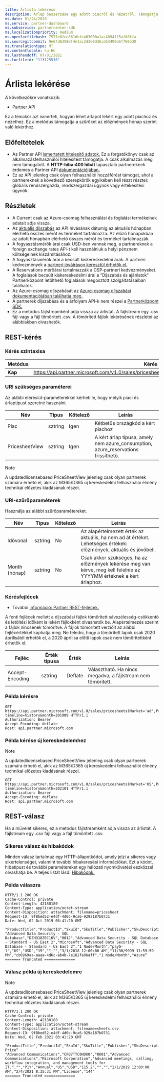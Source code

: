 ```yaml
---
title: Árlista lekérése
description: Árlap beszerzése egy adott piacról és nézetről. Támogatja a szűrőket, hogy hónap szerint lekért előzményeket kapj.
ms.date: 01/24/2020
ms.service: partner-dashboard
ms.subservice: partnercenter-sdk
ms.localizationpriority: medium
ms.openlocfilehash: 7571e8fce861dbfe463000a1ac4094115af08ffa
ms.sourcegitcommit: 9e64d6358ef4e1ac2d3e0d36cd63490a5f760b38
ms.translationtype: MT
ms.contentlocale: hu-HU
ms.lasthandoff: 07/01/2021
ms.locfileid: "113125516"
---
```

# <a name="get-a-price-sheet"></a>Árlista lekérése

A következőkre vonatkozik:

- Partner API

Ez a témakör azt ismerteti, hogyan lehet árlapot lekért egy adott piachoz és nézethez. Ez a metódus támogatja a szűrőket az előzmények hónap szerint való lekérthez.

## <a name="prerequisites"></a>Előfeltételek

- Az Partner API [ismertetett hitelesítő adatok.](api-authentication.md) Ez a forgatókönyv csak az alkalmazásfelhasználói hitelesítést támogatja. A csak alkalmazás még nem támogatott. A **HTTP-hiba:400 hibát** tapasztaló partnereknek érdemes a Partner API [dokumentációjában.](api-authentication.md)
- Ez az API jelenleg csak olyan felhasználói hozzáférést támogat, ahol a partnereknek a következő szerepkörök egyikében kell részt részte): globális rendszergazda, rendszergazdai ügynök vagy értékesítési ügynök.

## <a name="details"></a>Részletek

- A Current csak az Azure-csomag felhasználási és foglalási termékeinek adatait adja vissza.
- Az [aktuális díjszabás](pricing.md) az API hívásának dátumig az aktuális hónapban elérhető összes mérőt és terméket tartalmazza. Az előző hónapokban az adott hónapban elérhető összes mérőt és terméket tartalmazzák.
- A fogyasztásmérők árai csak USD-ben vannak meg, a partnereknek a foreign exchange rates API-t kell használniuk a helyi pénznem költségeinek kiszámításához.
- A fogyasztásmérők árai a becsült kiskereskedelmi árak. A partneri kedvezmények a [partneri jóváíráson keresztül érhetők el.](https://docs.microsoft.com/partner-center/partner-earned-credit-explanation)
- A Reservations mérőárai tartalmazzák a CSP-partneri kedvezményeket. A foglalások becsült kiskereskedelmi árai a "Díjszabás és ajánlatok" Partnerközpont letölthető foglalások megosztott szolgáltatásaiban találhatók.
- Az Azure-csomag díjszabását az [Azure-csomag díjszabási dokumentációjában találhatja meg.](https://docs.microsoft.com/partner-center/azure-plan-price-list)
- A partnerek díjszabása és a árfolyam API-k nem részei a [Partnerközpont SDK.](https://docs.microsoft.com/partner-center/develop/get-started)
- Ez a metódus fájlstreamként adja vissza az árlistát. A fájlstream egy .csv fájl vagy a fájl tömörített .csv. A tömörített fájlok lekérésének részletei az alábbiakban olvashatók.

## <a name="rest-request"></a>REST-kérés

### <a name="request-syntax"></a>Kérés szintaxisa

| Metódus   | Kérés URI-ja                                                                                                 |
|----------|-------------------------------------------------------------------------------------------------------------|
| **Kap** | https://api.partner.microsoft.com/v1.0/sales/pricesheets(Market='{market}',PricesheetView='{view}')/$value                                     |

### <a name="uri-required-parameters"></a>URI szükséges paraméterei

Az alábbi elérésiút-paraméterekkel kérheti le, hogy melyik piaci és árlaptípust szeretné használni.

| Név                   | Típus     | Kötelező | Leírás                                                     |
|------------------------|----------|----------|-----------------------------------------------------------------|
|Piac                      | sztring   | Igen       | Kétbetűs országkód a kért piachoz       |
|PricesheetView | sztring   | Igen       | A kért árlap típusa, amely nem azure_consumption, azure_reservations frissíthető.  |

> [!Note]
> A updatedlicensebased PriceSheetView jelenleg csak olyan partnerek számára érhető el, akik az M365/D365 új kereskedelmi felhasználói élmény technikai előzetes kiadásának részei.

### <a name="uri-filter-parameters"></a>URI-szűrőparaméterek

Használja az alábbi szűrőparamétereket.

| Név                   | Típus     | Kötelező | Leírás                                                     |
|------------------------|----------|----------|-----------------------------------------------------------------|
|Idővonal| sztring   | No| Az alapértelmezett érték az aktuális, ha nem ad át értéket. Lehetséges értékek: előzmények, aktuális és jövőbeli.       |
|Month (hónap)| sztring   | No| Csak akkor szükséges, ha az előzmények lekérése meg van kérve, meg kell felelnie az YYYYMM értéknek a kért árlaphoz.       |

### <a name="request-headers"></a>Kérésfejlécek

- További [információ: Partner REST-fejlécek.](headers.md)

A fenti fejlécek mellett a díjszabási fájlok tömörített sávszélesség-csökkentő és letöltési időként is lekért fájlokként olvashatók be. Alapértelmezés szerint a fájlok nincsenek tömörítve. A fájlok tömörített verzióit az alábbi fejlécértékkel kaphatja meg. Ne feledni, hogy a tömörített lapok csak 2020 áprilisától érhetők el, a 2020 áprilisa előtti lapok csak nem tömörítettként érhetők el.

| Fejléc                   | Érték típusa     | Érték | Leírás                                                     |
|------------------------|----------|----------|-----------------------------------------------------------------|
|Accept-Encoding| sztring   | Deflate| Választható. Ha nincs megadva, a fájlstream nem tömörített.       |

### <a name="request-example"></a>Példa kérésre

```http
GET https://api.partner.microsoft.com/v1.0/sales/pricesheets(Market='ad',PricesheetView='azure_consumption')/$value?timeline=history&month=201909 HTTP/1.1
Authorization: Bearer
Accept-Encoding: deflate
Host: api.partner.microsoft.com

```
### <a name="request-example-for-new-commerce"></a>Példa kérése új kereskedelemhez

> [!Note]
> A updatedlicensebased PriceSheetView jelenleg csak olyan partnerek számára érhető el, akik az M365/D365 új kereskedelmi felhasználói élmény technikai előzetes kiadásának részei.

```http
GET https://api.partner.microsoft.com/v1.0/sales/pricesheets(Market='US',PricesheetView='updatedlicensebased')/$value?timeline=history&month=202101 HTTP/1.1
Authorization: Bearer
Accept-Encoding: deflate
Host: api.partner.microsoft.com

```

## <a name="rest-response"></a>REST-válasz

Ha a művelet sikeres, ez a metódus fájlstreamként adja vissza az árlistát. A fájlstream egy .csv fájl vagy a fájl tömörített .csv.

### <a name="response-success-and-error-codes"></a>Sikeres válasz és hibakódok

Minden válasz tartalmaz egy HTTP-állapotkódot, amely jelzi a sikeres vagy sikertelenséget, valamint további hibakeresési információkat. Ezt a kódot, hibatípust és további paramétereket egy hálózati nyomkövetési eszközzel olvashatja be. A teljes listát lásd: [Hibakódok.](error-codes.md)

### <a name="response-example"></a>Példa válaszra

``` http
HTTP/1.1 200 OK
Cache-Control: private
Content-Length: 42180180
Content-Type: application/octet-stream
Content-Disposition: attachment; filename=pricesheet
Request-ID: 9f8bed52-e4df-4d0c-9ca6-929a187b0731
Date: Wed, 02 Oct 2019 03:41:20 GMT

"ProductTitle","ProductId","SkuId","SkuTitle","Publisher","SkuDescription","UnitOfMeasure","TermDuration","Market","Currency","UnitPrice","PricingTierRangeMin","PricingTierRangeMax","EffectiveStartDate","EffectiveEndDate","MeterIds","MeterType","Tags“
"Advanced Data Security - SQL Database","DZH318Z0C16V","001J","Advanced Data Security - SQL Database - Standard - US East 2","Microsoft","Advanced Data Security - SQL Database - Standard - US East 2","1 Node/Month","payG-1","US","USD","15","","","3/1/2018 12:00:00 AM","11/30/9999 11:59:59 PM","cb0969aa-aaaa-4d6c-ab4b-7e182fa06aff","1 Node/Month","Azure“
======= Truncated ==============

```

### <a name="response-example-for-new-commerce"></a>Válasz példa új kereskedelemre

> [!Note]
> A updatedlicensebased PriceSheetView jelenleg csak olyan partnerek számára érhető el, akik az M365/D365 új kereskedelmi felhasználói élmény technikai előzetes kiadásának részei.

``` http
HTTP/1.1 200 OK
Cache-Control: private
Content-Length: 42180180
Content-Type: application/octet-stream
Content-Disposition: attachment; filename=sheets.csv
Request-ID: 9f8bed52-e4df-4d0c-9ca6-929a187b0731
Date: Wed, 02 Feb 2021 03:41:20 GMT

"ProductTitle","ProductId","SkuId","SkuTitle","Publisher","SkuDescription","UnitOfMeasure","TermDuration","BillingPlan","Market","Currency","UnitPrice","PricingTierRangeMin","PricingTierRangeMax","EffectiveStartDate","EffectiveEndDate","Tags","ERP Price“
"Advanced Communications","CFQ7TTC0HDK0","0001","Advanced Communications","Microsoft Corporation","Advanced meetings, calling, workflow integration, and management tools for IT.","","P1Y","Annual","US","USD","115.2","","","2/1/2019 12:00:00 AM","2/4/2021 8:35:31 PM","License","144"
======= Truncated ==============

```
